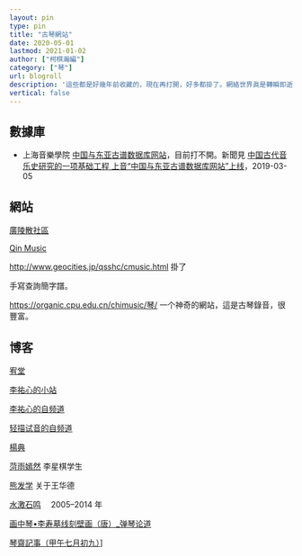 ```yaml
---
layout: pin
type: pin
title: "古琴網站"
date: 2020-05-01
lastmod: 2021-01-02
author: ["柯棋瀚編"]
category: ["琴"]
url: blogroll
description: '這些都是好幾年前收藏的，現在再打開，好多都掛了。網絡世界眞是轉瞬即逝。給自己看的，沒什麼價値。'
vertical: false
---
```


## 數據庫

- 上海音樂學院 [中国与东亚古谱数据库网站](ceanotation.www.shcmusic.edu.cn)，目前打不開。新聞見 [中国古代音乐史研究的一项基础工程 上音“中国与东亚古谱数据库网站”上线](https://www.shcmusic.edu.cn/view_0.aspx?cid=409&id=61)，2019-03-05

## 網站

[廣陵散社區](http://www.guanglingsan.com/)

[Qin Music](http://www.silkqin.com/)

<http://www.geocities.jp/qsshc/cmusic.html> 掛了

 手寫查詢簡字譜。

<https://organic.cpu.edu.cn/chimusic/琴/> 一个神奇的網站，這是古琴錄音，很豐富。

## 博客

[宥堂](http://blog.tianya.cn/blog-335153-3.shtml)

[李祐心的小站](https://site.douban.com/li_youxin/)

[李祐心的自频道](https://i.youku.com/i/UNjE5MjIxMDEy?spm=a2h0j.11185381.module_basic_sub.A)

[轻描试音的自频道](https://i.youku.com/i/UMTc2MzUzOTI0?spm=a2hzp.8244740.0.0)

[楊典](http://blog.sina.com.cn/niezheng1972)

[菏雨嫣然](http://blog.sina.com.cn/s/articlelist_1926990944_0_1.html) 李星棋学生

[熊发学](http://blog.sina.com.cn/s/blog_5cd9f0f60100qkjf.html) 关于王华德

[水激石鸣](https://blog.tianya.cn/listcate-114513-0-1.shtml) 　2005–2014 年

[画中琴•李寿墓线刻壁画（唐）_弹琴论道](http://blog.sina.com.cn/s/blog_c4f3c7040102uxnr.html)

[琴齋記事（甲午七月初九）](https://www.douban.com/note/386515104/)]
